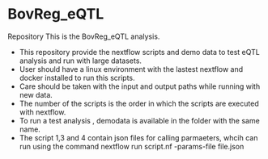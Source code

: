# BovReg_eQTL
Repository
This is the BovReg_eQTL analysis.
- This repository provide the nextflow scripts and demo data to test eQTL analysis and run with large datasets.
- User should have a linux environment with the lastest nextflow and docker installed to run this scripts.
- Care should be taken with the input and output paths while running with new data.
- The number of the scripts is the order in which the scripts are executed with nextflow.
- To run a test analysis , demodata is available in the folder with the same name.
- The script 1,3 and 4 contain json files for calling parmaeters, whcih can run using the command 
        nextflow run script.nf -params-file file.json 
